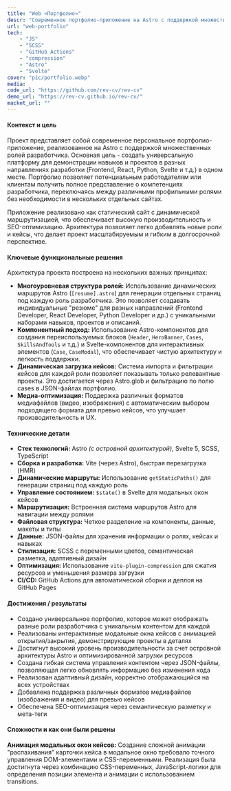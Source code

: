 ```yaml
---
title: "Web «Портфолио»"
descr: "Современное портфолио-приложение на Astro с поддержкой множественных ролей разработчика. Универсальная платформа для демонстрации навыков и проектов в разных направлениях разработки с интерактивными кейсами, адаптивным дизайном, GitHub Actions CI/CD и высокой производительностью за счет сжатия ресурсов."
url: "web-portfolio"
tech:
    - "JS"
    - "SCSS"
    - "GitHub Actions"
    - "compression"
    - "Astro"
    - "Svelte"
cover: "pic/portfolio.webp"
media:
code_url: "https://github.com/rev-cv/rev-cv"
demo_url: "https://rev-cv.github.io/rev-cv/"
macket_url: ""
---
```


#### Контекст и цель

Проект представляет собой современное персональное портфолио-приложение, реализованное на Astro с поддержкой множественных ролей разработчика. Основная цель - создать универсальную платформу для демонстрации навыков и проектов в разных направлениях разработки (Frontend, React, Python, Svelte и т.д.) в одном месте. Портфолио позволяет потенциальным работодателям или клиентам получить полное представление о компетенциях разработчика, переключаясь между различными профильными ролями без необходимости в нескольких отдельных сайтах.

Приложение реализовано как статический сайт с динамической маршрутизацией, что обеспечивает высокую производительность и SEO-оптимизацию. Архитектура позволяет легко добавлять новые роли и кейсы, что делает проект масштабируемым и гибким в долгосрочной перспективе.

#### Ключевые функциональные решения

Архитектура проекта построена на нескольких важных принципах:

- **Многоуровневая структура ролей:** Использование динамических маршрутов Astro (`[resume].astro`) для генерации отдельных страниц под каждую роль разработчика. Это позволяет создавать индивидуальные "резюме" для разных направлений (Frontend Developer, React Developer, Python Developer и др.) с уникальными наборами навыков, проектов и описаний.
- **Компонентный подход:** Использование Astro-компонентов для создания переиспользуемых блоков (`Header`, `HeroBanner`, `Cases`, `SkillsAndTools` и т.д.) и Svelte-компонентов для интерактивных элементов (`Case`, `CaseModal`), что обеспечивает чистую архитектуру и легкость поддержки.
- **Динамическая загрузка кейсов:** Система импорта и фильтрации кейсов для каждой роли позволяет показывать только релевантные проекты. Это достигается через Astro.glob и фильтрацию по полю cases в JSON-файлах портфолио.
- **Медиа-оптимизация:** Поддержка различных форматов медиафайлов (видео, изображения) с автоматическим выбором подходящего формата для превью кейсов, что улучшает производительность и UX.

#### Технические детали

- **Стек технологий:** Astro _(с островной архитектурой)_, Svelte 5, SCSS, TypeScript
- **Сборка и разработка:** Vite (через Astro), быстрая перезагрузка (HMR)
- **Динамические маршруты:** Использование `getStaticPaths()` для генерации страниц под каждую роль
- **Управление состоянием:** `$state()` в Svelte для модальных окон кейсов
- **Маршрутизация:** Встроенная система маршрутов Astro для навигации между ролями
- **Файловая структура:** Четкое разделение на компоненты, данные, макеты и типы
- **Данные:** JSON-файлы для хранения информации о ролях, кейсах и навыках
- **Стилизация:** SCSS с переменными цветов, семантическая разметка, адаптивный дизайн
- **Оптимизация:** Использование `vite-plugin-compression` для сжатия ресурсов и уменьшения размера загрузки
- **CI/CD:** GitHub Actions для автоматической сборки и деплоя на GitHub Pages

#### Достижения / результаты

- Создано универсальное портфолио, которое может отображать разные роли разработчика с уникальным контентом для каждой
- Реализованы интерактивные модальные окна кейсов с анимацией открытия/закрытия, демонстрирующие проекты в деталях
- Достигнут высокий уровень производительности за счет островной архитектуры Astro и оптимизированной загрузки ресурсов
- Создана гибкая система управления контентом через JSON-файлы, позволяющая легко обновлять информацию без изменения кода
- Реализован адаптивный дизайн, корректно отображающийся на всех устройствах
- Добавлена поддержка различных форматов медиафайлов (изображения и видео) для превью кейсов
- Обеспечена SEO-оптимизация через семантическую разметку и мета-теги

#### Сложности и как они были решены

**Анимация модальных окон кейсов:** Создание сложной анимации "распахивания" карточки кейса в модальное окно требовало точного управления DOM-элементами и CSS-переменными. Реализация была достигнута через комбинацию CSS-переменных, JavaScript-логики для определения позиции элемента и анимации с использованием transitions.
